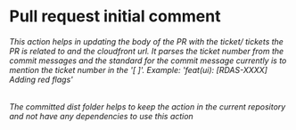 # Pull request initial comment
###### This action helps in updating the body of the PR with the ticket/ tickets the PR is related to and the cloudfront url. It parses the ticket number from the commit messages and the standard for the commit message currently is to mention the ticket number in the '[ ]'. Example: 'feat(ui): [RDAS-XXXX] Adding red flags'

###### The committed dist folder helps to keep the action in the current repository and not have any dependencies to use this action
